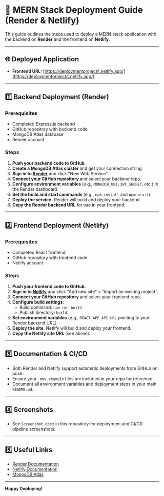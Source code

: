 # 🚀 MERN Stack Deployment Guide (Render & Netlify)

This guide outlines the steps used to deploy a MERN stack application with the backend on **Render** and the frontend on **Netlify**.

---

## 🌐 Deployed Application
- **Frontend URL:** [https://deploymentproject4.netlify.app/](https://deploymentproject4.netlify.app/)

---

## 1️⃣ Backend Deployment (Render)

### Prerequisites
- Completed Express.js backend
- GitHub repository with backend code
- MongoDB Atlas database
- Render account

### Steps
1. **Push your backend code to GitHub.**
2. **Create a MongoDB Atlas cluster** and get your connection string.
3. **Sign in to [Render](https://render.com/)** and click "New Web Service".
4. **Connect your GitHub repository** and select your backend repo.
5. **Configure environment variables** (e.g., `MONGODB_URI`, `JWT_SECRET`, etc.) in the Render dashboard.
6. **Set the build and start commands** (e.g., `npm install` and `npm start`).
7. **Deploy the service.** Render will build and deploy your backend.
8. **Copy the Render backend URL** for use in your frontend.

---

## 2️⃣ Frontend Deployment (Netlify)

### Prerequisites
- Completed React frontend
- GitHub repository with frontend code
- Netlify account

### Steps
1. **Push your frontend code to GitHub.**
2. **Sign in to [Netlify](https://netlify.com/)** and click "Add new site" > "Import an existing project".
3. **Connect your GitHub repository** and select your frontend repo.
4. **Configure build settings:**
   - Build command: `npm run build`
   - Publish directory: `build`
5. **Set environment variables** (e.g., `REACT_APP_API_URL` pointing to your Render backend URL).
6. **Deploy the site.** Netlify will build and deploy your frontend.
7. **Copy the Netlify site URL** (see above).

---

## 3️⃣ Documentation & CI/CD
- Both Render and Netlify support automatic deployments from GitHub on push.
- Ensure your `.env.example` files are included in your repo for reference.
- Document all environment variables and deployment steps in your main `README.md`.

---

## 4️⃣ Screenshots
- See `Screenshot.docx` in this repository for deployment and CI/CD pipeline screenshots.

---

## 5️⃣ Useful Links
- [Render Documentation](https://render.com/docs)
- [Netlify Documentation](https://docs.netlify.com/)
- [MongoDB Atlas](https://www.mongodb.com/cloud/atlas)

---

**Happy Deploying!** 